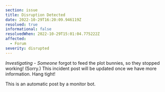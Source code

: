 ```yaml
---
section: issue
title: Disruption Detected
date: 2022-10-29T16:20:09.946119Z
resolved: true
informational: false
resolvedWhen: 2022-10-29T15:01:04.775222Z
affected:
  - Forum
severity: disrupted
---
```

*Investigating* - _Someone_ forgot to feed the plot bunnies, so they stopped working! (Sorry.) This incident post will be updated once we have more information. Hang tight!

This is an automatic post by a monitor bot.
        